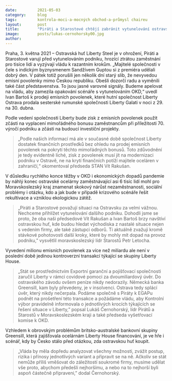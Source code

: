 ```yaml
---
date:         2021-05-03
category:     blog
tags:         kontrola-moci-a-mocných obchod-a-průmysl chaireu
layout:       post
title:        "Piráti a Starostové chtějí zabránit vytunelování ostravské ocelárny, podají podnět na EGAP kvůli zmizelým dvěma miliardám"
image:        posts/lukas-cernohorsky00.jpg
author:       
---
```




Praha, 3. května 2021 – Ostravská huť Liberty Steel je v ohrožení, Piráti a Starostové varují před vytunelováním podniku, hrozící ztrátou zaměstnání pro tisíce lidí a vyzývají vládu k razantním krokům. „Majitelé společnosti v čele s indickým byznysmenem Sandžívem Guptou si z premiéra udělali dobrý den. V pátek totiž porušili jen několik dní starý slib, že nevyvedou emisní povolenky mimo Českou republiku. Obešli dozorčí radu a vyměnili také část představenstva. To jsou jasné varovné signály. Budeme apelovat na vládu, aby zamezila opakování scénáře s vytunelováním OKD,“ uvedl Ivan Bartoš k prodeji emisních povolenek, které hutní společnost Liberty Ostrava prodala sesterské rumunské společnosti Liberty Galati v noci z 29. na 30. dubna.

Podle vedení společnosti Liberty bude zisk z emisních povolenek použit zčásti na vyplacení mimořádného bonusu zaměstnancům při příležitosti 70. výročí podniku a zčásti na budoucí investiční projekty. 

> „Podle našich informací má ale v současné době společnost Liberty dostatek finančních prostředků bez ohledu na prodej emisních povolenek na pokrytí těchto mimořádných bonusů. Toto zdůvodnění je tedy evidentně liché, zisk z povolenek musí jít na modernizaci podniku v Ostravě, ne na krytí finančních potíží majitele oceláren v zahraničí,“ okomentoval předseda STAN Vít Rakušan.

V důsledku rychlého konce těžby v OKD i ekonomických dopadů pandemie by náhlý konec ostravské ocelárny zaměstnávající asi 6 tisíc lidí mohl pro Moravskoslezský kraj znamenat skokový nárůst nezaměstnanosti, sociální problémy i otázku, kdo a jak bude v případě krizového scénáře řešit rekultivace a vzniklou ekologickou zátěž.

> „Piráti a Starostové považují situaci na Ostravsku za velmi vážnou. Nechceme přihlížet vytunelování dalšího podniku. Dohodli jsme se proto, že oba naši předsedové Vít Rakušan a Ivan Bartoš brzy navštíví ostravskou huť, kde budou hledat východiska z nastalé situace nejen s vedením firmy, ale také zástupci odborů. Ti aktuálně zvažují kromě stávkové pohotovosti další kroky, které by mohly mít dopad na provoz podniku,” vysvětlil moravskoslezský lídr Starostů Petr Letocha.

Vyvedení milionu emisních povolenek za více než miliardu ale není v poslední době jedinou kontroverzní transakcí týkající se skupiny Liberty House.

> „Stát se prostřednictvím Exportní garanční a pojišťovací společnosti zaručil Liberty v rámci covidové pomoci za dvoumiliardový úvěr. Do ostravského závodu ovšem peníze nikdy nedorazily. Německá banka Greensill, kam byly převedeny, je v insolvenci. Ostrava tedy splácí úvěr, který nikdy nečerpala. Podáme společně s Piráty k EGAPu podnět na prošetření této transakce a požádáme vládu, aby Kontrolní výbor pravidelně informovala o jednotlivých krocích týkajících se řešení situace v Liberty,” popsal Lukáš Černohorský, lídr Pirátů a Starostů v Moravskoslezském kraji a také předseda vyšetřovací komise k OKD.

Vzhledem k obrovským problémům britsko-australské bankovní skupiny Greensill, která zajišťovala ocelárnám Liberty House financování, je ve hře i scénář, kdy by Česko stálo před otázkou, zda ostravskou huť koupit. 

> „Vláda by měla dopředu analyzovat všechny možnosti, zvážit postup, rizika i přínosy jednotlivých variant a připravit se na ně. Ačkoliv se stát nemůže příliš vměšovat do záležitostí soukromé firmy, musíme udělat vše proto, abychom předešli nejhoršímu, a nebo na to nejhorší byli aspoň částečně připraveni,” dodal Černohorský.
